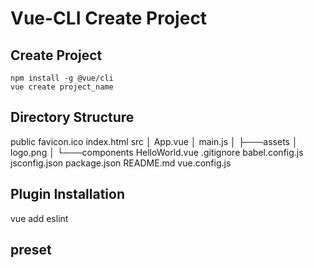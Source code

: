 # Vue-CLI Create Project

## Create Project

```shell
npm install -g @vue/cli
vue create project_name
```

## Directory Structure

public
    favicon.ico
    index.html
src
│   App.vue
│   main.js
│
├───assets
│       logo.png
│
└───components
        HelloWorld.vue
.gitignore
babel.config.js
jsconfig.json
package.json
README.md
vue.config.js

## Plugin Installation

vue add eslint

## preset
